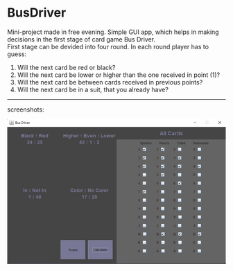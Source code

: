 # BusDriver
Mini-project made in free evening. Simple GUI app, which helps in making decisions in the first stage of card game Bus Driver.<br>
First stage can be devided into four round. In each round player has to guess:
1. Will the next card be red or black? 
2. Will the next card be lower or higher than the one received in point (1)? 
3. Will the next card be between cards received in previous points?
4. Will the next card be in a suit, that you already have?
<hr>
screenshots:

![](screenshots/scr1.jpg) <!-- -->
